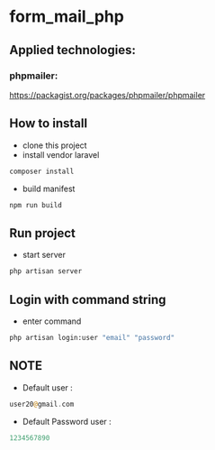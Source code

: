 # form_mail_php
## Applied technologies:
### phpmailer:
https://packagist.org/packages/phpmailer/phpmailer
## How to install
- clone this project
- install vendor laravel
```bash
composer install
```
- build manifest
```bash
npm run build
```
## Run project
- start server
```bash
php artisan server
```

## Login with command string
- enter command
```bash
php artisan login:user "email" "password"
```
## NOTE
- Default  user : <br>
```php
user20@gmail.com
```
- Default Password user : <br>
```php
1234567890
```
